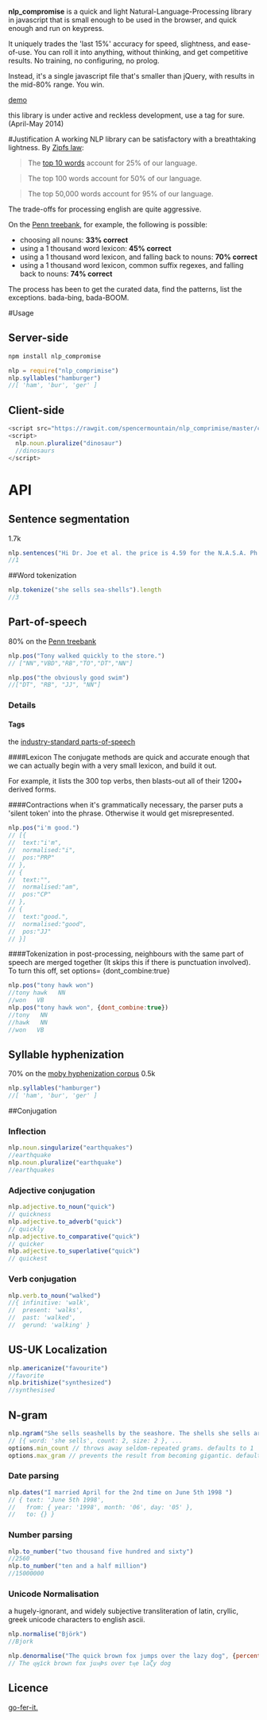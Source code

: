 **nlp_compromise** is a quick and light Natural-Language-Processing library in javascript that is small enough to be used in the browser, and quick enough and run on keypress.

It uniquely trades the 'last 15%' accuracy for speed, slightness, and ease-of-use. You can roll it into anything, without thinking, and get competitive results. No training, no configuring, no prolog.

Instead, it's a single javascript file that's smaller than jQuery, with results in the mid-80% range. You win.

[demo](https://s3.amazonaws.com/spencermounta.in/nlp_comprimise/index.html)

this library is under active and reckless development, use a tag for sure. (April-May 2014)

#Justification
A working NLP library can be satisfactory with a breathtaking lightness.
By [Zipfs law](http://www.businessinsider.com/zipfs-law-and-the-most-common-words-in-english-2013-10):
>The [top 10 words](http://www.businessinsider.com/zipfs-law-and-the-most-common-words-in-english-2013-10) account for 25% of our language.

>The top 100 words account for 50% of our language.

>The top 50,000 words account for 95% of our language.

The trade-offs for processing english are quite aggressive.

On the [Penn treebank](http://www.cis.upenn.edu/~treebank/), for example, the following is possible:

* choosing all nouns: **33% correct**
* using a 1 thousand word lexicon: **45% correct**
* using a 1 thousand word lexicon, and falling back to nouns: **70% correct**
* using a 1 thousand word lexicon, common suffix regexes, and falling back to nouns: **74% correct**

The process has been to get the curated data, find the patterns, list the exceptions.
bada-bing, bada-BOOM.

#Usage
## Server-side
```bash
npm install nlp_compromise
```
```javascript
nlp = require("nlp_comprimise")
nlp.syllables("hamburger")
//[ 'ham', 'bur', 'ger' ]
```

## Client-side
```javascript
<script src="https://rawgit.com/spencermountain/nlp_comprimise/master/client_side/nlp.js"></script>
<script>
  nlp.noun.pluralize("dinosaur")
  //dinosaurs
</script>
```



# API

## Sentence segmentation
1.7k
```javascript
nlp.sentences("Hi Dr. Joe et al. the price is 4.59 for the N.A.S.A. Ph.Ds and astronauts.").length
//1
```
##Word tokenization
```javascript
nlp.tokenize("she sells sea-shells").length
//3
```

## Part-of-speech
80% on the [Penn treebank](http://www.cis.upenn.edu/~treebank/)
```javascript
nlp.pos("Tony walked quickly to the store.")
// ["NN","VBD","RB","TO","DT","NN"]

nlp.pos("the obviously good swim")
//["DT", "RB", "JJ", "NN"]
```
### Details
#### Tags
the [industry-standard parts-of-speech](https://github.com/spencermountain/nlp_comprimise/blob/master/lib/pos/data/parts_of_speech.js)

####Lexicon
The conjugate methods are quick and accurate enough that we can actually begin with a very small lexicon, and build it out.

For example, it lists the 300 top verbs, then blasts-out all of their 1200+ derived forms.

####Contractions
when it's grammatically necessary, the parser puts a 'silent token' into the phrase. Otherwise it would get misrepresented.
```javascript
nlp.pos("i'm good.")
// [{
// 	text:"i'm",
// 	normalised:"i",
// 	pos:"PRP"
// },
// {
// 	text:"",
// 	normalised:"am",
// 	pos:"CP"
// },
// {
// 	text:"good.",
// 	normalised:"good",
// 	pos:"JJ"
// }]
```
####Tokenization
in post-processing, neighbours with the same part of speech are merged together (It skips this if there is punctuation involved). To turn this off, set options= {dont_combine:true}
```javascript
nlp.pos("tony hawk won")
//tony hawk   NN
//won   VB
nlp.pos("tony hawk won", {dont_combine:true})
//tony   NN
//hawk   NN
//won   VB
```
<!-- ### Named-Entity Recognizing
```javascript
nlp.spot("Tony Hawk said he was very happy")
// ["Tony Hawk"]
```
-->

## Syllable hyphenization
70% on the [moby hyphenization corpus](http://www.gutenberg.org/dirs/etext02/mhyph10.zip)  0.5k
```javascript
nlp.syllables("hamburger")
//[ 'ham', 'bur', 'ger' ]
```

##Conjugation

### Inflection
```javascript
nlp.noun.singularize("earthquakes")
//earthquake
nlp.noun.pluralize("earthquake")
//earthquakes
```

### Adjective conjugation
```javascript
nlp.adjective.to_noun("quick")
// quickness
nlp.adjective.to_adverb("quick")
// quickly
nlp.adjective.to_comparative("quick")
// quicker
nlp.adjective.to_superlative("quick")
// quickest
```
### Verb conjugation
```javascript
nlp.verb.to_noun("walked")
//{ infinitive: 'walk',
//  present: 'walks',
//  past: 'walked',
//  gerund: 'walking' }
```

## US-UK Localization
```javascript
nlp.americanize("favourite")
//favorite
nlp.britishize("synthesized")
//synthesised
```
## N-gram
```javascript
nlp.ngram("She sells seashells by the seashore. The shells she sells are surely seashells.", {min_count:1, max_size:5})
// [{ word: 'she sells', count: 2, size: 2 }, ...
options.min_count // throws away seldom-repeated grams. defaults to 1
options.max_gram // prevents the result from becoming gigantic. defaults to 5
```

### Date parsing
```javascript
nlp.dates("I married April for the 2nd time on June 5th 1998 ")
// { text: 'June 5th 1998',
//   from: { year: '1998', month: '06', day: '05' },
//   to: {} }
```
### Number parsing
```javascript
nlp.to_number("two thousand five hundred and sixty")
//2560
nlp.to_number("ten and a half million")
//15000000
```
### Unicode Normalisation
a hugely-ignorant, and widely subjective transliteration of latin, cryllic, greek unicode characters to english ascii.
```javascript
nlp.normalise("Björk")
//Bjork

nlp.denormalise("The quick brown fox jumps over the lazy dog", {percentage:50})
// The ɋӈїck brown fox juӎÞs over tӊe laζy dog
```



## Licence
[go-fer-it.](http://www.wtfpl.net/txt/copying/)
